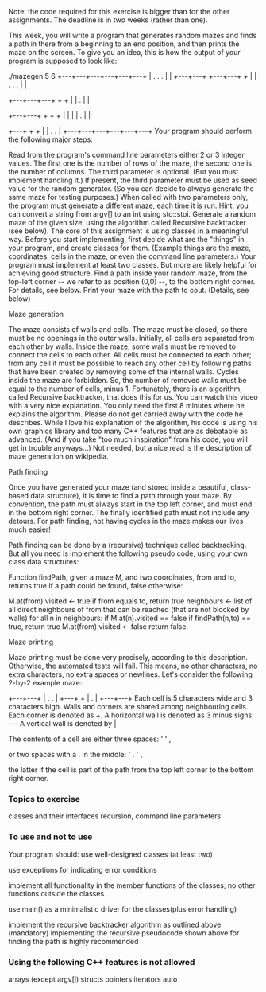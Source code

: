 Note: the code required for this exercise is bigger than for the other assignments. The deadline is in two weeks (rather than one).

This week, you will write a program that generates random mazes and finds a path in there from a beginning to an end position, and then prints the maze on the screen. To give you an idea, this is how the output of your program is supposed to look like:

./mazegen 5 6
+---+---+---+---+---+---+
| .   .   . |           |
+---+---+   +---+---+   +
|       | .   .   . |   |

+---+---+---+   +   +
|               | . |   |

+---+---+   +   +   +
|   |   |       | . |   |

+---+   +   +
|       |         .   . |
+---+---+---+---+---+---+
Your program should perform the following major steps:

Read from the program's command line parameters either 2 or 3 integer values. The first one is the number of rows of the maze, the second one is the number of columns. The third parameter is optional. (But you must implement handling it.)  If present, the third parameter must be used as seed value for the random generator. (So you can decide to always generate the same maze for testing purposes.) When called with two parameters only, the program must generate a different maze, each time it is run. Hint: you can convert a string from argv[] to an int using std::stoi.
Generate a random maze of the given size, using the algorithm called Recursive backtracker (see below). The core of this assignment is using classes in a meaningful way. Before you start implementing, first decide what are the "things" in your program, and create classes for them. (Example things are the maze, coordinates, cells in the maze, or even the command line parameters.) Your program must implement at least two classes. But more are likely helpful for achieving good structure.
Find a path inside your random maze, from the top-left corner -- we refer to as position (0,0) --, to the bottom right corner. For details, see below.
Print your maze with the path to cout. (Details, see below)



Maze generation

The maze consists of walls and cells. The maze must be closed, so there must be no openings in the outer walls. Initially, all cells are separated from each other by walls. Inside the maze, some walls must be removed to connect the cells to each other. All cells must be connected to each other; from any cell it must be possible to reach any other cell by following paths that have been created by removing some of the internal walls. Cycles inside the maze are forbidden. So, the number of removed walls must be equal to the number of cells, minus 1. Fortunately, there is an algorithm, called Recursive backtracker, that does this for us. You can watch this video with a very nice explanation. You only need the first 8 minutes where he explains the algorithm. Please do not get carried away with the code he describes. While I love his explanation of the algorithm, his code is using his own graphics library and too many C++ features that are as debatable as advanced. (And if you take "too much inspiration" from his code, you will get in trouble anyways...) Not needed, but a nice read is the description of maze generation on wikipedia.



Path finding

Once you have generated your maze (and stored inside a beautiful, class-based data structure), it is time to find a path through your maze. By convention, the path must always start in the top left corner, and must end in the bottom right corner. The finally identified path must not include any detours. For path finding, not having cycles in the maze makes our lives much easier!

Path finding can be done by a (recursive) technique called backtracking. But all you need is implement the following pseudo code, using your own class data structures:

Function findPath, given a maze M, and two coordinates, from and to, returns true if a path could be found, false otherwise:

M.at(from).visited <- true
if from equals to, return true
neighbours <- list of all direct neighbours of from that can be reached (that are not blocked by walls)
for all n in neighbours:
if M.at(n).visited == false
if findPath(n,to) == true, return true
M.at(from).visited <- false
return false



Maze printing

Maze printing must be done very precisely, according to this description. Otherwise, the automated tests will fail. This means, no other characters, no extra characters, no extra spaces or newlines. Let's consider the following 2-by-2 example maze:

+---+---+
| .   . |
+---+   +
|     . |
+---+---+
Each cell is 5 characters wide and 3 characters high. Walls and corners are shared among neighbouring cells. Each corner is denoted as +. A horizontal wall is denoted as 3 minus signs: --- A vertical wall is denoted by |

The contents of a cell are either three spaces: '   ' ,

or two spaces with a . in the middle: ' . ' ,

the latter if the cell is part of the path from the top left corner to the bottom right corner.

### Topics to exercise

classes and their interfaces
recursion, command line parameters

### To use and not to use

Your program should:
use well-designed classes (at least two)

use exceptions for indicating error conditions

implement all functionality in the member functions of the classes; no other functions outside the classes 

use main() as a minimalistic driver for the classes(plus error handling)

implement the recursive backtracker algorithm as outlined above (mandatory) implementing the recursive pseudocode shown above for finding the path is highly recommended

### Using the following C++ features is not allowed

arrays (except argv[l)
structs
pointers
iterators
auto



